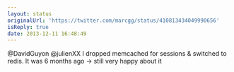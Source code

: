 ```yaml
---
layout: status
originalUrl: 'https://twitter.com/marcgg/status/410813434049990656'
isReply: true
date: 2013-12-11 16:48:49
---
```


@DavidGuyon @julienXX I dropped memcached for sessions &amp; switched to redis. It was 6 months ago -&gt; still very happy about it
